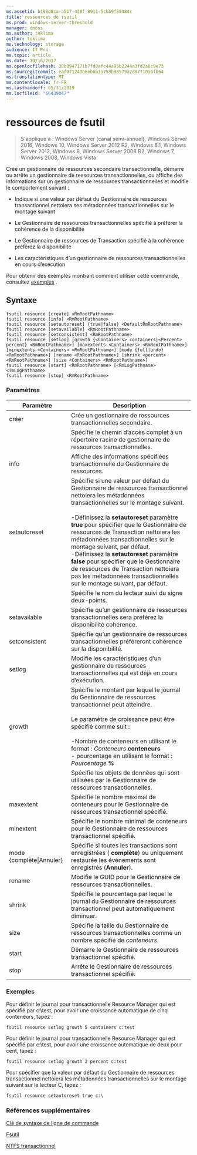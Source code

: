 ```yaml
---
ms.assetid: b198d8ca-a5b7-430f-8911-5cbb9f50484c
title: ressources de fsutil
ms.prod: windows-server-threshold
manager: dmoss
ms.author: toklima
author: toklima
ms.technology: storage
audience: IT Pro
ms.topic: article
ms.date: 10/16/2017
ms.openlocfilehash: 38b0947171b7fd8afc44a95b2244a3fd2a0c9e73
ms.sourcegitcommit: eaf071249b6eb6b1a758b38579a2d87710abfb54
ms.translationtype: MT
ms.contentlocale: fr-FR
ms.lasthandoff: 05/31/2019
ms.locfileid: "66439047"
---
```

# <a name="fsutil-resource"></a>ressources de fsutil
>S'applique à : Windows Server (canal semi-annuel), Windows Server 2016, Windows 10, Windows Server 2012 R2, Windows 8.1, Windows Server 2012, Windows 8, Windows Server 2008 R2, Windows 7, Windows 2008, Windows Vista

Crée un gestionnaire de ressources secondaire transactionnelle, démarre ou arrête un gestionnaire de ressources transactionnelles, ou affiche des informations sur un gestionnaire de ressources transactionnelles et modifie le comportement suivant :

-   Indique si une valeur par défaut du Gestionnaire de ressources transactionnel nettoiera ses métadonnées transactionnelles sur le montage suivant

-   Le Gestionnaire de ressources transactionnelles spécifié à préférer la cohérence de la disponibilité

-   Le Gestionnaire de ressources de Transaction spécifié à la cohérence préférez la disponibilité

-   Les caractéristiques d’un gestionnaire de ressources transactionnelles en cours d’exécution

Pour obtenir des exemples montrant comment utiliser cette commande, consultez [exemples](#BKMK_examples) .

## <a name="syntax"></a>Syntaxe

```
fsutil resource [create] <RmRootPathname>
fsutil resource [info] <RmRootPathname>
fsutil resource [setautoreset] {true|false} <DefaultRmRootPathname>
fsutil resource [setavailable] <RmRootPathname>
fsutil resource [setconsistent] <RmRootPathname>
fsutil resource [setlog] [growth {<Containers> containers|<Percent> percent} <RmRootPathname>] [maxextents <Containers> <RmRootPathname>] [minextents <Containers> <RmRootPathname>] [mode {full|undo} <RmRootPathname>] [rename <RmRootPathname>] [shrink <percent> <RmRootPathname>] [size <Containers> <RmRootPathname>]
fsutil resource [start] <RmRootPathname> [<RmLogPathname> <TmLogPathname>
fsutil resource [stop] <RmRootPathname>
```

### <a name="parameters"></a>Paramètres

|        Paramètre        |                                                                                                                                                                                                                                        Description                                                                                                                                                                                                                                         |
|-------------------------|--------------------------------------------------------------------------------------------------------------------------------------------------------------------------------------------------------------------------------------------------------------------------------------------------------------------------------------------------------------------------------------------------------------------------------------------------------------------------------------------|
|         créer          |                                                                                                                                                                                                                    Crée un gestionnaire de ressources transactionnelles secondaire.                                                                                                                                                                                                                     |
|    <RmRootPathname>     |                                                                                                                                                                                                        Spécifie le chemin d’accès complet à un répertoire racine de gestionnaire de ressources transactionnelles.                                                                                                                                                                                                         |
|          info           |                                                                                                                                                                                                            Affiche des informations spécifiées transactionnelle du Gestionnaire de ressources.                                                                                                                                                                                                            |
|      setautoreset       | Spécifie si une valeur par défaut du Gestionnaire de ressources transactionnel nettoiera les métadonnées transactionnelles sur le montage suivant.<br /><br />-Définissez la **setautoreset** paramètre **true** pour spécifier que le Gestionnaire de ressources de Transaction nettoiera les métadonnées transactionnelles sur le montage suivant, par défaut.<br />-Définissez la **setautoreset** paramètre **false** pour spécifier que le Gestionnaire de ressources de Transaction nettoiera pas les métadonnées transactionnelles sur le montage suivant, par défaut. |
| <DefaultRmRootPathname> |                                                                                                                                                                                                                       Spécifie le nom du lecteur suivi du signe deux-points.                                                                                                                                                                                                                        |
|      setavailable       |                                                                                                                                                                                                 Spécifie qu’un gestionnaire de ressources transactionnelles sera préférez la disponibilité cohérence.                                                                                                                                                                                                 |
|      setconsistent      |                                                                                                                                                                                                 Spécifie qu’un gestionnaire de ressources transactionnelles préféreront cohérence sur la disponibilité.                                                                                                                                                                                                 |
|         setlog          |                                                                                                                                                                                                  Modifie les caractéristiques d’un gestionnaire de ressources transactionnelles qui est déjà en cours d’exécution.                                                                                                                                                                                                  |
|         growth          |                                                                                                  Spécifie le montant par lequel le journal du Gestionnaire de ressources transactionnel peut atteindre.<br /><br />Le paramètre de croissance peut être spécifié comme suit :<br /><br />-Nombre de conteneurs en utilisant le format : *Conteneurs* **conteneurs**<br />-   pourcentage en utilisant le format : *Pourcentage* **%**                                                                                                   |
|      <containers>       |                                                                                                                                                                                                      Spécifie les objets de données qui sont utilisées par le Gestionnaire de ressources transactionnelles.                                                                                                                                                                                                       |
|        maxextent        |                                                                                                                                                                                                Spécifie le nombre maximal de conteneurs pour le Gestionnaire de ressources transactionnel spécifié.                                                                                                                                                                                                |
|        minextent        |                                                                                                                                                                                                Spécifie le nombre minimal de conteneurs pour le Gestionnaire de ressources transactionnel spécifié.                                                                                                                                                                                                |
|  mode {complète&#124;Annuler}  |                                                                                                                                                                                        Spécifie si toutes les transactions sont enregistrées ( **complète**) ou uniquement restaurée les événements sont enregistrés (**Annuler**).                                                                                                                                                                                         |
|         rename          |                                                                                                                                                                                                                  Modifie le GUID pour le Gestionnaire de ressources transactionnelles.                                                                                                                                                                                                                  |
|         shrink          |                                                                                                                                                                                              Spécifie le pourcentage par lequel le journal du Gestionnaire de ressources transactionnel peut automatiquement diminuer.                                                                                                                                                                                              |
|          size           |                                                                                                                                                                                              Spécifie la taille du Gestionnaire de ressources transactionnelles comme un nombre spécifié de *conteneurs*.                                                                                                                                                                                               |
|          start          |                                                                                                                                                                                                                    Démarre le Gestionnaire de ressources transactionnel spécifié.                                                                                                                                                                                                                    |
|          stop           |                                                                                                                                                                                                                    Arrête le Gestionnaire de ressources transactionnel spécifié.                                                                                                                                                                                                                     |

### <a name="BKMK_examples"></a>Exemples
Pour définir le journal pour transactionnelle Resource Manager qui est spécifié par c:\test, pour avoir une croissance automatique de cinq conteneurs, tapez :

```
fsutil resource setlog growth 5 containers c:test
```

Pour définir le journal pour transactionnelle Resource Manager qui est spécifié par c:\test, pour avoir une croissance automatique de deux pour cent, tapez :

```
fsutil resource setlog growth 2 percent c:test
```

Pour spécifier que la valeur par défaut du Gestionnaire de ressources transactionnel nettoiera les métadonnées transactionnelles sur le montage suivant sur le lecteur C, tapez :

```
fsutil resource setautoreset true c:\  
```

### <a name="additional-references"></a>Références supplémentaires
[Clé de syntaxe de ligne de commande](Command-Line-Syntax-Key.md)

[Fsutil](Fsutil.md)

[NTFS transactionnel](https://go.microsoft.com/fwlink/?LinkID=165402)


